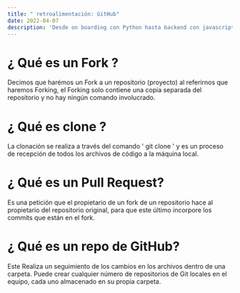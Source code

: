 ```yaml
---
title: " retroalimentación: GitHub"
date: 2022-04-07
description: 'Desde on boarding con Python hasta backend con javascript (NodeJS)'
---
```



# ¿ Qué es un Fork ?

Decimos que harémos un Fork a un repositorio (proyecto) al referirnos que haremos Forking,
el Forking solo contiene una copia separada del repositorio y no hay ningún comando involucrado.


# ¿ Qué es clone ?

La clonación se realiza a través del comando ' git clone ' y es un proceso de recepción de todos los archivos de código a la máquina local.


# ¿ Qué es un Pull Request?

 Es una petición que el propietario de un fork de un repositorio hace al propietario del repositorio original, 
 para que este último incorpore los commits que están en el fork.
 
 
# ¿ Qué es un repo de GitHub?
  Este Realiza un seguimiento de los cambios en los archivos dentro de una carpeta.
  Puede crear cualquier número de repositorios de Git locales en el equipo, cada uno almacenado en su propia carpeta.
